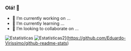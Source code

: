 ### Olá! 👻

- 🔭 I’m currently working on ...
- 🌱 I’m currently learning ...
- 👯 I’m looking to collaborate on ...

![Estatísticas](https://github-readme-stats.vercel.app/api?username=Eduardo-Virissimo&show_icons=true&theme=tokyonight)
![Estatísticas2](https://github-readme-stats.vercel.app/api/top-langs/?username=Eduardo-Virissimo&layout=compact)](https://github.com/Eduardo-Virissimo/github-readme-stats)

